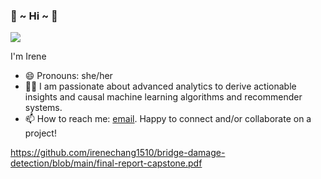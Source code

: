 ### 👋  ~ Hi ~ 👋 

[![](https://cdn.dribbble.com/users/2646423/screenshots/5507196/media/5540b367737027abdae6ef05bbc2e475.gif)](https://dribbble.com/shots/5507196-women-who-code)

<!--
**irenechang1510/irenechang1510** is a ✨ _special_ ✨ repository because its `README.md` (this file) appears on your GitHub profile.

Here are some ideas to get you started:

- 🔭 I’m currently working on ...
- 🌱 I’m currently learning ...
- 👯 I’m looking to collaborate on ...
- 🤔 I’m looking for help with ...
- 💬 Ask me about ...
- 📫 How to reach me: ...
- 😄 Pronouns: ...
- ⚡ Fun fact: ...
-->

I'm Irene

- 😄 Pronouns: she/her
- 👩‍💻 I am passionate about advanced analytics to derive actionable insights and causal machine learning algorithms and recommender systems.
- 📫 How to reach me: [email](mailto:binh.chang@tufts.edu). Happy to connect and/or collaborate on a project!

https://github.com/irenechang1510/bridge-damage-detection/blob/main/final-report-capstone.pdf
